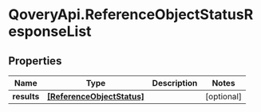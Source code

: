 # QoveryApi.ReferenceObjectStatusResponseList

## Properties

Name | Type | Description | Notes
------------ | ------------- | ------------- | -------------
**results** | [**[ReferenceObjectStatus]**](ReferenceObjectStatus.md) |  | [optional] 


